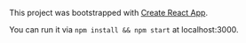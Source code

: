 This project was bootstrapped with [Create React App](https://github.com/facebookincubator/create-react-app).

You can run it via `npm install && npm start` at localhost:3000.
